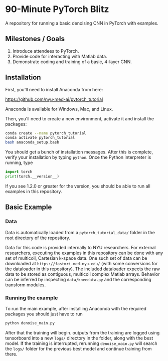 
# 90-Minute PyTorch Blitz

A repository for running a basic denoising CNN in PyTorch with examples.

## Milestones / Goals

1) Introduce attendees to PyTorch.
2) Provide code for interacting with Matlab data.
3) Demonstrate coding and training of a basic, 4-layer CNN.

## Installation

First, you'll need to install Anaconda from here:

https://github.com/nyu-med-ai/pytorch_tutorial

Anaconda is available for Windows, Mac, and Linux.

Then, you'll need to create a new environment, activate it and install the
packages:

```sh
conda create --name pytorch_tutorial
conda activate pytorch_tutorial
bash anaconda_setup.bash
```

You should get a bunch of installation messages. After this is complete,
verify your installation by typing `python`. Once the Python interpreter is
running, type

```python
import torch
print(torch.__version__)
```

If you see 1.2.0 or greater for the version, you should be able to run all
examples in this repository.

## Basic Example

### Data

Data is automatically loaded from a ```pytorch_tutorial_data/``` folder in the
root directory of the repository.

Data for this code is provided internally to NYU researchers. For external
researchers, executing the examples in this repository can be done with any set
of multicoil, Cartesian k-space data. One such set of data can be downloaded at
```https://fastmri.med.nyu.edu/``` (with some conversions for the dataloader
in this repository). The included dataloader expects the raw data to be stored
as contiguous, multicoil complex Matlab arrays. Behavior can be inferred by
inspecting ```data/kneedata.py``` and the corresponding transform modules.

### Running the example

To run the main example, after installing Anaconda with the required packages
you should just have to run

```python
python denoise_main.py
```

After that the training will begin. outputs from the training are logged using
tensorboard into a new `logs/` directory in the folder, along with the best
model. If the training is interrupted, rerunning `denoise_main.py` will search
the `logs/` folder for the previous best model and continue training from
there.
